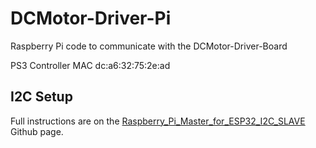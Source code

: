 # DCMotor-Driver-Pi
Raspberry Pi code to communicate with the DCMotor-Driver-Board

PS3 Controller MAC  dc:a6:32:75:2e:ad

## I2C Setup

Full instructions are on the [Raspberry_Pi_Master_for_ESP32_I2C_SLAVE](https://github.com/MkLHX/Raspberry_Pi_Master_for_ESP32_I2C_SLAVE/tree/master) Github page.